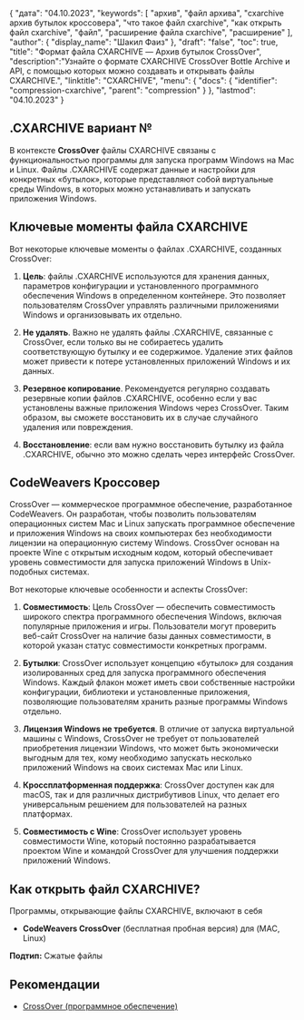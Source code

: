 {
"дата": "04.10.2023",
  "keywords": [
"архив",
"файл архива",
"cxarchive архив бутылок кроссовера",
"что такое файл cxarchive",
"как открыть файл cxarchive",
"файл",
"расширение файла cxarchive",
"расширение"
],
  "author": {
"display_name": "Шакил Фаиз"
},
"draft": "false",
"toc": true,
"title": "Формат файла CXARCHIVE — Архив бутылок CrossOver",
  "description":"Узнайте о формате CXARCHIVE CrossOver Bottle Archive и API, с помощью которых можно создавать и открывать файлы CXARCHIVE.",
"linktitle": "CXARCHIVE",
  "menu": {
    "docs": {
      "identifier": "compression-cxarchive",
"parent": "compression"
}
},
"lastmod": "04.10.2023"
}

## .CXARCHIVE вариант №

В контексте **CrossOver** файлы CXARCHIVE связаны с функциональностью программы для запуска программ Windows на Mac и Linux. Файлы .CXARCHIVE содержат данные и настройки для конкретных «бутылок», которые представляют собой виртуальные среды Windows, в которых можно устанавливать и запускать приложения Windows.

## Ключевые моменты файла CXARCHIVE

Вот некоторые ключевые моменты о файлах .CXARCHIVE, созданных CrossOver:

1. **Цель**: файлы .CXARCHIVE используются для хранения данных, параметров конфигурации и установленного программного обеспечения Windows в определенном контейнере. Это позволяет пользователям CrossOver управлять различными приложениями Windows и организовывать их отдельно.
    







2. **Не удалять**. Важно не удалять файлы .CXARCHIVE, связанные с CrossOver, если только вы не собираетесь удалить соответствующую бутылку и ее содержимое. Удаление этих файлов может привести к потере установленных приложений Windows и их данных.
    







3. **Резервное копирование**. Рекомендуется регулярно создавать резервные копии файлов .CXARCHIVE, особенно если у вас установлены важные приложения Windows через CrossOver. Таким образом, вы сможете восстановить их в случае случайного удаления или повреждения.
    







4. **Восстановление**: если вам нужно восстановить бутылку из файла .CXARCHIVE, обычно это можно сделать через интерфейс CrossOver.

## CodeWeavers Кроссовер

CrossOver — коммерческое программное обеспечение, разработанное CodeWeavers. Он разработан, чтобы позволить пользователям операционных систем Mac и Linux запускать программное обеспечение и приложения Windows на своих компьютерах без необходимости лицензии на операционную систему Windows. CrossOver основан на проекте Wine с открытым исходным кодом, который обеспечивает уровень совместимости для запуска приложений Windows в Unix-подобных системах.

Вот некоторые ключевые особенности и аспекты CrossOver:

1. **Совместимость**: Цель CrossOver — обеспечить совместимость широкого спектра программного обеспечения Windows, включая популярные приложения и игры. Пользователи могут проверить веб-сайт CrossOver на наличие базы данных совместимости, в которой указан статус совместимости конкретных программ.
    







2. **Бутылки**: CrossOver использует концепцию «бутылок» для создания изолированных сред для запуска программного обеспечения Windows. Каждый флакон может иметь свои собственные настройки конфигурации, библиотеки и установленные приложения, позволяющие пользователям хранить разные программы Windows отдельно.
    







3. **Лицензия Windows не требуется**. В отличие от запуска виртуальной машины с Windows, CrossOver не требует от пользователей приобретения лицензии Windows, что может быть экономически выгодным для тех, кому необходимо запускать несколько приложений Windows на своих системах Mac или Linux.
    







4. **Кроссплатформенная поддержка**: CrossOver доступен как для macOS, так и для различных дистрибутивов Linux, что делает его универсальным решением для пользователей на разных платформах.
    







5. **Совместимость с Wine**: CrossOver использует уровень совместимости Wine, который постоянно разрабатывается проектом Wine и командой CrossOver для улучшения поддержки приложений Windows.

## Как открыть файл CXARCHIVE?

Программы, открывающие файлы CXARCHIVE, включают в себя

- **CodeWeavers CrossOver** (бесплатная пробная версия) для (MAC, Linux)

**Подтип:** Сжатые файлы

## Рекомендации
* [CrossOver (программное обеспечение)](https://en.wikipedia.org/wiki/CrossOver_(software))

